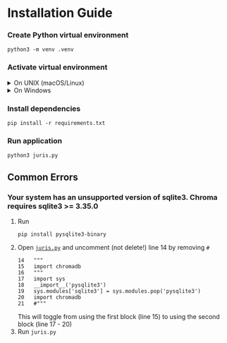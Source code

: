 # Installation Guide

### Create Python virtual environment

```
python3 -m venv .venv
```

### Activate virtual environment

<details>
<summary>On UNIX (macOS/Linux)</summary>

```
source .venv/bin/activate
```
</details>

<details>
<summary>On Windows</summary>

```
.venv\Scripts\activate
```
</details>

### Install dependencies

```
pip install -r requirements.txt
```

### Run application
```
python3 juris.py
```

## Common Errors

### Your system has an unsupported version of sqlite3. Chroma requires sqlite3 >= 3.35.0

1. Run 
   ```
   pip install pysqlite3-binary
   ```
2. Open [`juris.py`](../juris.py) and uncomment (not delete!) line 14 by removing `#`
   ```none
   14   """
   15   import chromadb
   16   """
   17   import sys
   18   __import__('pysqlite3')
   19   sys.modules['sqlite3'] = sys.modules.pop('pysqlite3')
   20   import chromadb
   21   #"""
   ```
   This will toggle from using the first block (line 15) to using the second block (line 17 - 20)
3. Run `juris.py`


